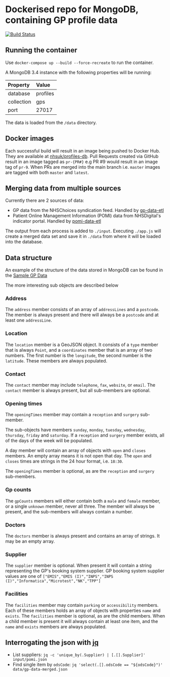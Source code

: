 # Dockerised repo for MongoDB, containing GP profile data

[![Build Status](https://travis-ci.org/nhsuk/profiles-db.svg?branch=master)](https://travis-ci.org/nhsuk/profiles-db)

## Running the container

Use `docker-compose up --build --force-recreate` to run the container.

A MongoDB 3.4 instance with the following properties will be running:

| Property   | Value        |
|:-----------|:-------------|
| database   | profiles     |
| collection | gps          |
| port       | 27017        |

The data is loaded from the `/data` directory.

## Docker images

Each successful build will result in an image being pushed to Docker Hub. They are available at [nhsuk/profiles-db](https://hub.docker.com/r/nhsuk/profiles-db/). Pull Requests created via GitHub result in an image tagged as `pr-{PR#}` e.g PR #9 would result in an image tag of `pr-9`.
When PRs are merged into the main branch i.e. `master` images are tagged with both `master` and `latest`.

## Merging data from multiple sources

Currently there are 2 sources of data:
* GP data from the NHSChoices syndication feed. Handled by [gp-data-etl](https://github.com/nhsuk/gp-data-etl)
* Patient Online Management Information (POMI) data from NHSDigital's indicator portal. Handled by [pomi-data-etl](https://github.com/nhsuk/pomi-data-etl)

The output from each process is added to `./input`. Executing `./app.js` will create a merged data set and save it in `./data` from where it will be loaded into the database.

## Data structure

An example of the structure of the data stored in MongoDB can be found in the [Sample GP Data](sample-gp-data.json)

The more interesting sub objects are described below

### Address

The `address` member consists of an array of `addressLines` and a `postcode`. The member is always present and there will always be a `postcode` and at least one `addressLine`.

### Location

The `location` member is a GeoJSON object. It consists of a `type` member that is always `Point`, and a `coordinates` member that is an array of two numbers.
The first number is the `longitude`, the second number is the `latitude`. These members are always populated.

### Contact

The `contact` member may include `telephone`, `fax`, `website`, or `email`. The `contact` member is always present, but all sub-members are optional.

### Opening times

The `openingTimes` member may contain a `reception` and `surgery` sub-member.

The sub-objects have members `sunday`, `monday`, `tuesday`, `wednesday`, `thursday`, `friday` and `saturday`. If a `reception` and `surgery` member exists, all of the days of the week will be populated.

A day member will contain an array of objects with `open` and `closes` members. An empty array means it is not open that day. The `open` and `closes` times are strings in the 24 hour format, i.e. `18:30`.

The `openingTimes` member is optional, as are the `reception` and `surgery` sub-members.

### Gp counts

The `gpCounts` members will either contain both a `male` and `female` member, or a single `unknown` member, never all three. The member will always be present, and the sub-members will always contain a number.

### Doctors

The `doctors` member is always present and contains an array of strings. It may be an empty array.

### Supplier

The `supplier` member is optional. When present it will contain a string representing the GP's booking system supplier. GP booking system supplier values are one of `["EMIS","EMIS (I)","INPS","INPS (I)","Informatica","Microtest","NK","TPP"]`

### Facilities

The `facilities` member may contain `parking` or `accessibility` members. Each of these members holds an array of objects with properties `name` and `exists`.
The `facilities` member is optional, as are the child members. When a child member is present it will always contain at least one item, and the `name` and `exists` members are always populated. 


## Interrogating the json with [jq](https://stedolan.github.io/jq/)

* List suppliers: `jq -c 'unique_by(.Supplier) | [.[].Supplier]' input/pomi.json`
* Find single item by `odsCode`: `jq 'select(.[].odsCode == "${odsCode}")' data/gp-data-merged.json`
